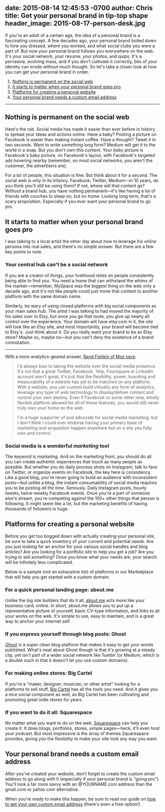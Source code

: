 date: 2015-08-14 12:45:53 -0700
author: Chris
title: Get your personal brand in tip-top shape
header_image: 2015-08-17-person-desk.jpg
----

<!-- excerpt -->

If you're an adult of a certain age, the idea of a personal brand is a fascinating concept. A few decades ago, your personal brand boiled down to how you dressed, where you worked, and what social clubs you were a part of. But now your personal brand follows you everywhere on the web. It's your social network, your resume, your photos, and quips. It's a pervasive, evolving mass, and if you don't cultivate it correctly, bits of your identity can erode without much thought. So let's take a closer look at how you can get your personal brand in order. 

<!-- /excerpt -->

1. [Nothing is permanent on the social web](#section-1)
2. [It starts to matter when your personal brand goes pro](#section-2)
3. [Platforms for creating a personal website](#section-3)
4. [Your personal brand needs a custom email address](#section-4)

***

<h2 id="section-1">Nothing is permanent on the social web</h2>

Here's the rub. Social media has made it easier than ever before in history to spread your ideas and actions online. Have a baby? Posting a picture on Facebook is easier than making instant coffee. Have a thought? Tweet it in two seconds. Want to write something long form? Medium will get it to the world in a snap. But you don't own this content. Your baby picture is Facebook's baby picture, on Facebook's layout, with Facebook's targeted ads hovering nearby (remember, on most social networks, *you* aren't the customer, the advertisers are). 

For a lot of people, this situation is fine. But think about it for a second. The social web is only in its infancy. Facebook, Twitter, Medium—in 10 years, do you think you'll still be using them? If not, where will that content go? Without a brand hub, you have nothing permanent—it's like having a lot of friends with couches to sleep on, but no home. Looking long term, that's a scary proposition. Especially if you ever want your personal brand to go pro.

<h2 id="section-2">It starts to matter when your personal brand goes pro</h2>

I was talking to a local artist the other day about how to leverage his online persona into real sales, and there's no simple answer. But there are a few key points to note.

### Your central hub can't be a social network

If you are a creator of things, your livelihood relies on people consistently being able to find you. You need a home that can withstand the whims of the market—remember, MySpace was the biggest thing on the web only a decade ago, and it's not like people could just move that content to another platform with the same domain name. 

Similarly, be wary of using closed platforms with big social components as your main sales hub. The artist I was talking to had moved the majority of his sales over to Etsy, but once you go that route, you give up nearly all control over the experience. Your domain will have etsy.com in it, the site will look like an Etsy site, and most importantly, your brand will become tied to Etsy's. Just think about it. Do you really want your brand to be an Etsy store? Maybe so, maybe no—but you can't deny the existence of a brand connotation. 

***

With a more analytics-geared answer, [Rand Fishkin of Moz says](https://moz.com/blog/answers-to-4-excellent-seo-questions):

> I'd always bias to taking the website over the social media presence. It's not that a great Twitter, Facebook, Yelp, Foursquare or LinkedIn account aren't great, it's just that the flexibility, power, branding and measurability of a website has yet to be matched on any platform. With a website, you can custom build virtually any form of analytics, leverage any type of web technology to display/deliver content and control your own destiny. Even if Facebook or some other new, wholly flexible platform allowed for all of these features, you would still never truly own your home on the web.
> 
> I'm a huge supporter of and advocate for social media marketing, but I don't think I could ever endorse having your primary base of marketing and acquisition happen anywhere but on a site you fully own and control.

### Social media is a wonderful *marketing* tool

The keyword is *marketing*. And on the marketing front, you should do all you can create authentic experiences that touch as many people as possible. But whether you do daily process shots on Instagram, talk to fans on Twitter, or organize events on Facebook, the key here is consistency. Like a good blog, you're never going to build an audience with inconsistent posts—but unlike a blog, the instant consumability of social media requires you to be posting *all the time*. Seriously. Daily Instagram posts, hourly tweets, twice-weekly Facebook events. Once you're a part of someone else's stream, you're competing against the 100+ other things that person is following. It might seem like a lot, but the marketing benefits of having thousands of followers is huge.

<h2 id="section-3">Platforms for creating a personal website</h2>

Before you get too bogged down with actually creating your personal site, be sure to take a quick inventory of your current and potential needs. Are you just looking for an anchor for your various social handles and blog articles? Are you looking for a portfolio site to help you get a job? Are you trying to sell something? Once you know what your needs are, your search will be infinitely less complicated. 

Below is a sample (not an exhaustive list) of platforms in our Marketplace that will help you get started with a custom domain:

### For a quick personal landing page: about.me

Unlike the big site builders that do it all, [about.me](https://about.me) acts more like your business card, online. In short, about.me allows you to put up a representative picture of yourself, basic CV-type information, and links to all your works on the web. It's simple to use, easy to maintain, and is a great way to anchor your internet self.

### If you express yourself through blog posts: Ghost

[Ghost](https://ghost.org) is a super clean blog platform that makes it easy to get your words published. What's neat about Ghost though is that it's growing at a steady clip, yet isn't part of a wider social network like Tumblr (or Medium, which is a double ouch in that it doesn't let you use custom domains).

### For making online stores: Big Cartel

If you're a "maker, designer, musician, or other artist" looking for a platforms to sell stuff, [Big Cartel](https://www.bigcartel.com) has all the tools you need.  And it gives you a nice social component as well, as Big Cartel has been cultivating and promoting great indie stores for years. 

### If you want to do it all: Squarespace

No matter what you want to do on the web, [Squarespace](http://www.squarespace.com) can help you create it. It does blogs, portfolios, stores, simple pages—heck, it'll even host your podcast. But most impressive is the array of themes Squarespace provides, giving you the flexibility to make your site look any way you want. 

<h2 id="section-4">Your personal brand needs a custom email address</h2>

After you've created your website, don't forget to create the custom email address to go along with it (especially if your personal brand is "going pro"). You'll look a far more savvy with an @YOURNAME.com address than the gmail.com or yahoo.com alternative. 

When you're ready to make this happen, be sure to read our guide on [how to get your own custom email address](https://iwantmyname.com/blog/2015/06/the-guide-to-getting-your-own-custom-email-address.html) (there's even a free option!).